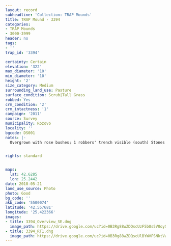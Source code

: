 ```yaml
---
layout: record
subheadline: 'Collection: TRAP Mounds'
title: TRAP Mound - 3394
categories:
- TRAP Mounds
- 3000-3999
header: no
tags:
- ''
trap_id: '3394'

certainty: Certain
elevation: '322'
max_diameter: '10'
min_diameter: '10'
height: '2'
size_category: Medium
surrounding_land_use: Pasture
surface_condition: Scrub|Tall Grass
robbed: Yes
crm_condition: '2'
crm_intactness: '1'
campaign: '2011'
source: Survey
municipality: Rozovo
locality: ''
bgcode: DS001
notes: |-
  Overgrown with rose bushes; 1 robbers' trench visible (south) Stones from the burial chamber are visible on the surface;.


rights: standard


maps:
  lat: 42.6285
  lon: 25.2442
date: 2018-05-21
land_use_source: Photo
photo: Good
bg_code: ''
akb_code: '5500074'
latitude: '42.557681'
longitude: '25.422366'
images:
- title: 3394_Overview_SE.dng
  image_path: https://drive.google.com/uc?id=0B3Rg88wZDQscUzF5bUs5V0oyS1k
- title: 3394_RT1.dng
  image_path: https://drive.google.com/uc?id=0B3Rg88wZDQscUlBYWVFSNktVaEE
---
```

